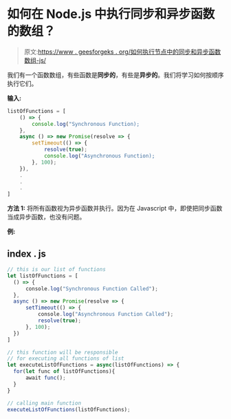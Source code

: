 # 如何在 Node.js 中执行同步和异步函数的数组？

> 原文:[https://www . geesforgeks . org/如何执行节点中的同步和异步函数数组-js/](https://www.geeksforgeeks.org/how-to-execute-an-array-of-synchronous-and-asynchronous-functions-in-node-js/)

我们有一个函数数组，有些函数是**同步的**，有些是**异步的**。我们将学习如何按顺序执行它们。

**输入:**

```js
listOfFunctions = [
    () => {
        console.log("Synchronous Function);
    },
    async () => new Promise(resolve => {
        setTimeout(() => {
            resolve(true);
            console.log("Asynchronous Function);
        }, 100);
    }),
    .
    .
    .
]
```

**方法 1:** 将所有函数视为异步函数并执行。因为在 Javascript 中，即使把同步函数当成异步函数，也没有问题。

**例:**

## index . js

```js
// this is our list of functions
let listOfFunctions = [
  () => {
      console.log("Synchronous Function Called");
  },
  async () => new Promise(resolve => {
      setTimeout(() => {
          console.log("Asynchronous Function Called");
          resolve(true);
      }, 100);
  })
]

// this function will be responsible
// for executing all functions of list
let executeListOfFunctions = async(listOfFunctions) => {
  for(let func of listOfFunctions){
      await func();
  }
}

// calling main function
executeListOfFunctions(listOfFunctions);
```